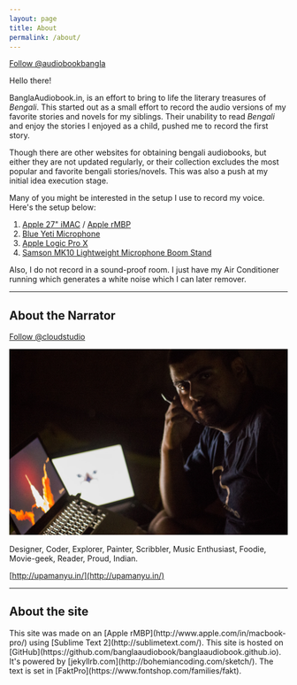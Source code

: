 ```yaml
---
layout: page
title: About
permalink: /about/
---
```


<a class="twitter-follow-button"
  href="https://twitter.com/audiobookbangla"
  data-show-count="true"
  data-size="large">
Follow @audiobookbangla
</a>

Hello there!

BanglaAudiobook.in, is an effort to bring to life the literary treasures of *Bengali*. This started out as a small effort to record the audio versions of my favorite stories and novels for my siblings. Their unability to read *Bengali* and enjoy the stories I enjoyed as a child, pushed me to record the first story.

Though there are other websites for obtaining bengali audiobooks, but either they are not updated regularly, or their collection excludes the most popular and favorite bengali stories/novels. This was also a push at my initial idea execution stage.

Many of you might be interested in the setup I use to record my voice. Here's the setup below:

1. [Apple 27" iMAC](http://www.apple.com/in/imac/) / [Apple rMBP](http://www.apple.com/in/macbook-pro/)
1. [Blue Yeti Microphone](http://www.bluemic.com/products/yeti/)
1. [Apple Logic Pro X](http://www.apple.com/logic-pro/)
1. [Samson MK10 Lightweight Microphone Boom Stand](http://www.samsontech.com/samson/products/accessories/microphone-stands/mk10/)

Also, I do not record in a sound-proof room. I just have my Air Conditioner running which generates a white noise which I can later remover.

----
<h2>About the Narrator</h2>

<a class="twitter-follow-button"
  href="https://twitter.com/cloudstudio"
  data-show-count="true"
  data-size="large">
Follow @cloudstudio
</a>

![Upamanyu Das](/assets/images/upamanyu.jpg)

Designer, Coder, Explorer, Painter, Scribbler, Music Enthusiast, Foodie, Movie-geek, Reader, Proud, Indian.

[http://upamanyu.in/](http://upamanyu.in/)

----
<h2>About the site</h2>
This site was made on an [Apple rMBP](http://www.apple.com/in/macbook-pro/) using [Sublime Text 2](http://sublimetext.com/). This site is hosted on [GitHub](https://github.com/banglaaudiobook/banglaaudiobook.github.io). It's powered by [jekyllrb.com](http://bohemiancoding.com/sketch/). The text is set in [FaktPro](https://www.fontshop.com/families/fakt).
